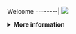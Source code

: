Welcome
--------|
![](https://media.tenor.com/iVCiM9W7cvYAAAAd/welcome.gif)

<details>
  <summary><b>More information</b></summary>
  
#### ★ Social Accounts ★
<a href="https://www.facebook.com/freya.xyz"><img src="https://raw.githubusercontent.com/Dumai-991/Dumai-991/main/Image/images.png" alt="alt text" width="75" height="75"></a>  
# ✭ Lambda-Rot13 ; Encryptions
### Obfuscator Code By : Ferly Afriliyan
  
### • - Made With [ Ferly Afriliyan X. (ferlyafriliyan) ]

### ⇨  Install Script Di Termux
```python
termux-setup-storage
termux-change-repo
pkg update && pkg upgrade
```

```python
termux-change-repo
rm -rf $HOME/lambda-rot13
pkg update && pkg upgrade -y
pkg install python git -y
pkg install python-pip
git clone https://github.com/ferlyafriliyan/lambda-rot13
cd lambda-rot13
git pull
pip3 install -r requirements.txt
```

* **Untuk Jalankan Script Bisa DiKetik :(To run the script, you can type:)**
* ```python Run.py```

* **Untuk Stop Script Tekan : (To Stop Script Press :)**
* ```CTRL + Z```

** JANGAN LUPA KASIH BINTANG **

** DON'T FORGET TO GIVE STARS **
</details>

